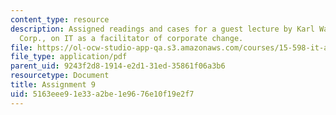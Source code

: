 ```yaml
---
content_type: resource
description: Assigned readings and cases for a guest lecture by Karl Wachs, CIO, Celanese
  Corp., on IT as a facilitator of corporate change.
file: https://ol-ocw-studio-app-qa.s3.amazonaws.com/courses/15-598-it-and-business-transformation-spring-2003/5163eee91e33a2be1e9676e10f19e2f7_assignment8.pdf
file_type: application/pdf
parent_uid: 9243f2d8-1914-e2d1-31ed-35861f06a3b6
resourcetype: Document
title: Assignment 9
uid: 5163eee9-1e33-a2be-1e96-76e10f19e2f7
---
```

